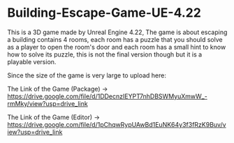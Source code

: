 # Building-Escape-Game-UE-4.22

This is a 3D game made by Unreal Engine 4.22, The game is about escaping a building contains 4 rooms, each room has a puzzle that you should solve as a player to open the room's door and each room has a small hint to know how to solve its puzzle, this is not the final version though but it is a playable version.

Since the size of the game is very large to upload here:

The Link of the Game (Package) -> https://drive.google.com/file/d/1DDecnzIEYPT7nhDBSWMyuXmwW_-rmMky/view?usp=drive_link

The Link of the Game (Editor) -> https://drive.google.com/file/d/1pChqwRypUAwBd1EuNK64y3f3fRzK9Buv/view?usp=drive_link
